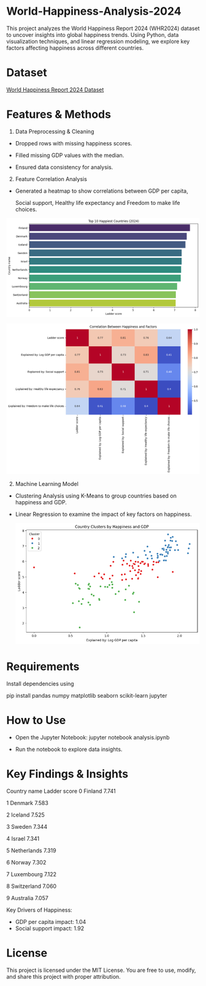 # World-Happiness-Analysis-2024

This project analyzes the World Happiness Report 2024 (WHR2024) dataset to uncover insights into global happiness trends. Using Python, data visualization techniques, and linear regression modeling, we explore key factors affecting happiness across different countries.

# Dataset
 [World Happiness Report 2024 Dataset](https://www.kaggle.com/datasets/ajaypalsinghlo/world-happiness-report-2024)


# Features & Methods

1. Data Preprocessing & Cleaning

 * Dropped rows with missing happiness scores.

 * Filled missing GDP values with the median.

 * Ensured data consistency for analysis.



 2. Feature Correlation Analysis
   
* Generated a heatmap to show correlations between GDP per capita, 

  Social support, Healthy life expectancy and Freedom to make life choices.

![Top_10_Countries](images/output4.png)


![Heatmap](images/output2.png)



2. Machine Learning Model

* Clustering Analysis using K-Means to group countries based on happiness and GDP.
* Linear Regression to examine the impact of key factors on happiness.

  ![clusters](images/output3.png)



# Requirements

Install dependencies using

pip install pandas numpy matplotlib seaborn scikit-learn jupyter

# How to Use

* Open the Jupyter Notebook: jupyter notebook analysis.ipynb

* Run the notebook to explore data insights.



# Key Findings & Insights

  Country name  Ladder score
0      Finland         7.741

1      Denmark         7.583

2      Iceland         7.525

3       Sweden         7.344

4       Israel         7.341

5  Netherlands         7.319

6       Norway         7.302

7   Luxembourg         7.122

8  Switzerland         7.060

9    Australia         7.057

Key Drivers of Happiness:
- GDP per capita impact: 1.04
- Social support impact: 1.92



# License

This project is licensed under the MIT License. You are free to use, modify, and share this project with proper attribution.
